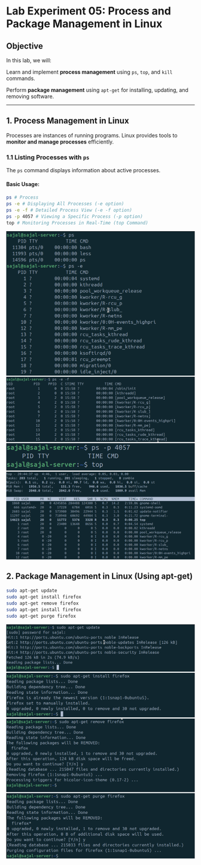 # Lab Experiment 05: Process and Package Management in Linux  

## **Objective**  
In this lab, we will:   

Learn and implement **process management** using `ps`, `top`, and `kill` commands.  

Perform **package management** using `apt-get` for installing, updating, and removing software.  

---

## **1. Process Management in Linux**  

Processes are instances of running programs. Linux provides tools to **monitor and manage processes** efficiently.  

### **1.1 Listing Processes with `ps`**  
The `ps` command displays information about active processes.  

#### **Basic Usage:**  
```sh
ps # Process 
ps -e # Displaying All Processes (-e option)
ps -e -f # Detailed Process View (-e -f option)
ps -p 4057 # Viewing a Specific Process (-p option)
top # Monitoring Processes in Real-Time (top Command)
```
![alt text](image1.png)
![alt text](image2.png)
![alt text](image3.png)
![alt text](image4.png)


## **2.  Package Management in Linux (Using apt-get)**  

```sh
sudo apt-get update
sudo apt-get install firefox
sudo apt-get remove firefox
sudo apt-get install firefox
sudo apt-get purge firefox
```

![alt text](image5.png)
![alt text](image6.png)
![alt text](image7.png)
![alt text](image8.png)